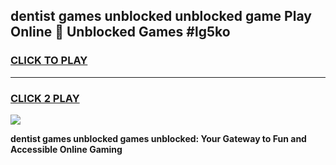 
## dentist games unblocked unblocked game Play Online 👋 Unblocked Games #lg5ko
<h3>
<a href="https://premium.freeplayer.one?title=dentist_games_unblocked&ref=21F">CLICK TO PLAY</a></h3>
<hr>

<h3>
<a href="https://premium.freeplayer.one?title=dentist_games_unblocked&ref=21F">CLICK 2 PLAY</a>
  
</h3>

<a href="https://premium.freeplayer.one?title=dentist_games_unblocked&ref=21F/"><img src="https://clearcache.store/games.png"></a>


**dentist games unblocked games unblocked: Your Gateway to Fun and Accessible Online Gaming**

